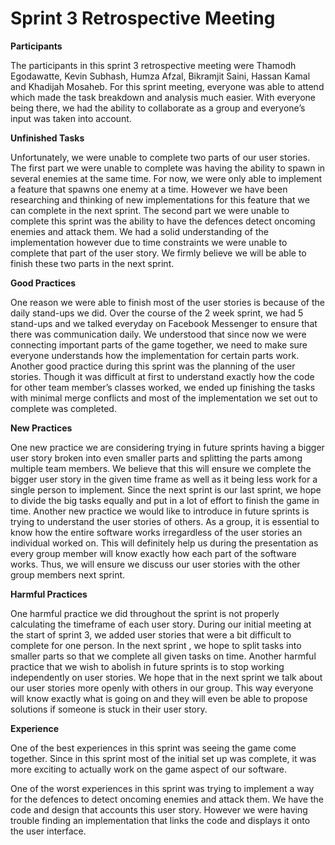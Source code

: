 # Sprint 3 Retrospective Meeting

**Participants**

The participants in this sprint 3 retrospective meeting were Thamodh Egodawatte, Kevin Subhash, Humza Afzal, 
Bikramjit Saini, Hassan Kamal and Khadijah Mosaheb. For this sprint meeting, everyone was able to attend which made
the task breakdown and analysis much easier. With everyone being there, we had the ability to collaborate as a group 
and everyone’s input was taken into account.

**Unfinished Tasks**

Unfortunately, we were unable to complete two parts of our user stories. The first part we were unable to complete was
having the ability to spawn in several enemies at the same time. For now, we were only able to implement a feature that
spawns one enemy at a time. However we have been researching and thinking of new implementations for this feature that we
can complete in the next sprint. The second part we were unable to complete this sprint was the ability to have the defences
detect oncoming enemies and attack them. We had a solid understanding of the implementation however due to time constraints 
we were unable to complete that part of the user story. We firmly believe we will be able to finish these two parts in the 
next sprint.

**Good Practices**

One reason we were able to finish most of the user stories is because of the daily stand-ups we did. Over the course of the 
2 week sprint, we had 5 stand-ups and we talked everyday on Facebook Messenger to ensure that there was communication daily. 
We understood that since now we were connecting important parts of the game together, we need to make sure everyone understands
how the implementation for certain parts work. Another good practice during this sprint was the planning of the user stories. 
Though it was difficult at first to understand exactly how the code for other team member’s classes worked, we ended up 
finishing the tasks with minimal merge conflicts and most of the implementation we set out to complete was completed. 


**New Practices**

One new practice we are considering trying in future sprints having a bigger user story broken into even smaller parts and
splitting the parts among multiple team members. We believe that this will ensure we complete the bigger user story in the
given time frame as well as it being less work for a single person to implement. Since the next sprint is our last sprint,
we hope to divide the big tasks equally and put in a lot of effort to finish the game in time. Another new practice we would
like to introduce in future sprints is trying to understand the user stories of others. As a group, it is essential to know
how the entire software works irregardless of the user stories an individual worked on. This will definitely help us during
the presentation as every group member will know exactly how each part of the software works. Thus, we will ensure we discuss
our user stories with the other group members next sprint.


**Harmful Practices**

One harmful practice we did throughout the sprint is not properly calculating the timeframe of each user story. During 
our initial meeting at the start of sprint 3, we added user stories that were a bit difficult to complete for one person.
In the next sprint , we hope to split tasks into smaller parts so that we complete all given tasks on time. Another harmful
practice that we wish to abolish in future sprints is to stop working independently on user stories. We hope that in the next
sprint we talk about our user stories more openly with others in our group. This way everyone will know exactly what is going 
on and they will even be able to propose solutions if someone is stuck in their user story.


**Experience**

One of the best experiences in this sprint was seeing the game come together. Since in this sprint most of the initial set
up was complete, it was more exciting to actually work on the game aspect of our software.

One of the worst experiences in this sprint was trying to implement a way for the defences to detect oncoming enemies and
attack them. We have the code and design that accounts this user story. However we were having trouble finding an 
implementation that links the code and displays it onto the user interface.
